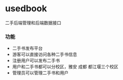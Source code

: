 # usedbook
二手后端管理和后端数据接口


### 功能
- 二手书发布平台
- 游客可以直接访问各种二手书信息
- 注册用户可以发布二手书
- 用户和二手书都可以分校区，雅安 成都 都江堰三个校区
- 管理员可以管理二手书和用户
